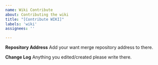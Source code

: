 ```yaml
---
name: Wiki Contribute
about: Contributing the wiki
title: "[Contribute WIKI]"
labels: 'wiki'
assignees: ''

---
```

**Repository Address**
Add your want merge repository address to there.

**Change Log**
Anything you edited/created please write there.
